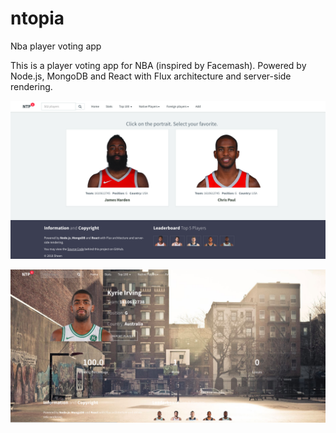 # ntopia
Nba player voting app

This is a player voting app for NBA (inspired by Facemash).
Powered by Node.js, MongoDB and React with Flux architecture and server-side rendering.

![](https://github.com/xxu10/ntopia/blob/master/homepage.png)

![](https://github.com/xxu10/ntopia/blob/master/profile.png)

